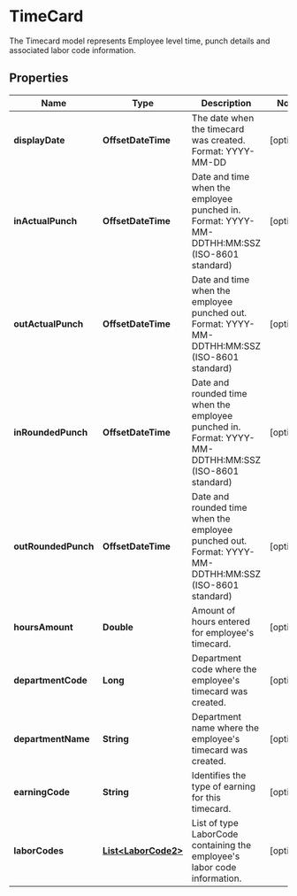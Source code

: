 

# TimeCard

The Timecard model represents Employee level time, punch details and associated labor code information. 

## Properties

| Name | Type | Description | Notes |
|------------ | ------------- | ------------- | -------------|
|**displayDate** | **OffsetDateTime** | The date when the timecard was created. Format: YYYY-MM-DD |  [optional] |
|**inActualPunch** | **OffsetDateTime** | Date and time when the employee punched in. Format: YYYY-MM-DDTHH:MM:SSZ  (ISO-8601 standard)  |  [optional] |
|**outActualPunch** | **OffsetDateTime** | Date and time when the employee punched out. Format: YYYY-MM-DDTHH:MM:SSZ  (ISO-8601 standard)  |  [optional] |
|**inRoundedPunch** | **OffsetDateTime** | Date and rounded time when the employee punched in.  Format: YYYY-MM-DDTHH:MM:SSZ  (ISO-8601 standard)  |  [optional] |
|**outRoundedPunch** | **OffsetDateTime** | Date and rounded time when the employee punched out. Format: YYYY-MM-DDTHH:MM:SSZ  (ISO-8601 standard)  |  [optional] |
|**hoursAmount** | **Double** | Amount of hours entered for employee&#39;s timecard. |  [optional] |
|**departmentCode** | **Long** | Department code where the employee&#39;s timecard was created. |  [optional] |
|**departmentName** | **String** | Department name where the employee&#39;s timecard was created. |  [optional] |
|**earningCode** | **String** | Identifies the type of earning for this timecard. |  [optional] |
|**laborCodes** | [**List&lt;LaborCode2&gt;**](LaborCode2.md) | List of type LaborCode containing the employee&#39;s labor code information.              |  [optional] |



